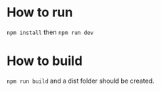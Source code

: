 # How to run

`npm install` then `npm run dev`

# How to build

`npm run build` and a dist folder should be created.